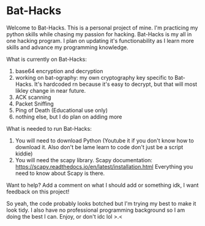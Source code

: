 # Bat-Hacks
Welcome to Bat-Hacks. This is a personal project of mine. I'm practicing my python skills while chasing my passion for hacking. Bat-Hacks is my all in one hacking program. I plan on updating it's functionability as I learn more skills and advance my programming knowledge.

What is currently on Bat-Hacks:
1. base64 encryption and decryption
2. working on bat-ography: my own cryptography key specific to Bat-Hacks. It's hardcoded rn because it's easy to decrypt, but that will most likley change in near future.
3. ACK scanning
4. Packet Sniffing
5. Ping of Death (Educational use only)
6. nothing else, but I do plan on adding more

What is needed to run Bat-Hacks: 
1. You will need to download Python (Youtube it if you don't know how to download it. Also don't be lame learn to code don't just be a script kiddie)
2. You will need the scapy library. Scapy documentation: https://scapy.readthedocs.io/en/latest/installation.html
   Everything you need to know about Scapy is there.

Want to help? Add a comment on what I should add or something idk, I want feedback on this project!

So yeah, the code probably looks botched but I'm trying my best to make it look tidy. I also have no professional programming background so I am doing the best I can. 
Enjoy, or don't idc lol >.<
